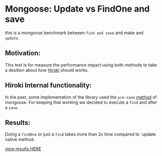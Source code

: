 # Mongoose: Update vs FindOne and save
this is a mongoose benchmark between `find and save` and make and `update`.

## Motivation:
This test is for measure the performance impact using both methods to take a desition about how [Hiroki](https://github.com/ivanhuay/hiroki) should works.

## Hiroki Internal functionality:
In the past, some implementation of the library used the `pre-save` [method](https://mongoosejs.com/docs/middleware.html#pre) of mongoose. For keeping that working we decided to execute a `find` and after a `save`.

## Results:

Doing a `findOne` or just a `find` takes more than 2x time compared to `update native method.

[view results HERE]()
